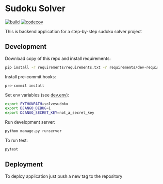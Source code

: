 # Sudoku Solver

[![build](https://github.com/unmade/sudoku-solver-back/workflows/Lint%20and%20Test/badge.svg)](https://github.com/unmade/sudoku-solver-back/blob/master/.github/workflows/tests.yml)
[![codecov](https://codecov.io/gh/unmade/sudoku-solver-back/branch/master/graph/badge.svg)](https://codecov.io/gh/unmade/sudoku-solver-back)

This is backend application for a step-by-step sudoku solver project

## Development

Download copy of this repo and install requirements:

```bash
pip install -r requirements/requirements.txt -r requirements/dev-requirements.txt
```

Install pre-commit hooks:
```bash
pre-commit install
```

Set env variables (see [dev.env](dev.env)):

```bash
export PYTHONPATH=solvesudoku
export DJANGO_DEBUG=1
export DJANGO_SECRET_KEY=not_a_secret_key
```

Run development server:

```bash
python manage.py runserver
```

To run test:

```bash
pytest
```

## Deployment

To deploy application just push a new tag to the repository

